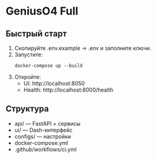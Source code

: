 # GeniusO4 Full

## Быстрый старт

1. Скопируйте .env.example → .env и заполните ключи.
2. Запустите:
   ```
   docker-compose up --build
   ```
3. Откройте:
   - UI: http://localhost:8050
   - Health: http://localhost:8000/health

## Структура

- api/      — FastAPI + сервисы
- ui/       — Dash-интерфейс
- configs/  — настройки
- docker-compose.yml
- .github/workflows/ci.yml


